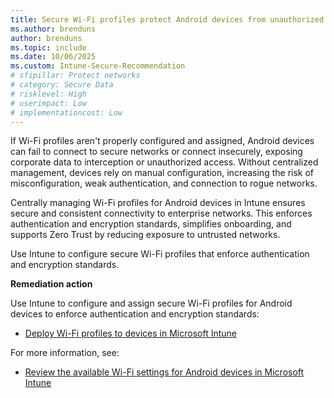 ```yaml
---
title: Secure Wi-Fi profiles protect Android devices from unauthorized network access
ms.author: brenduns
author: brenduns
ms.topic: include
ms.date: 10/06/2025
ms.custom: Intune-Secure-Recommendation
# sfipillar: Protect networks
# category: Secure Data
# risklevel: High
# userimpact: Low
# implementationcost: Low
---
```

If Wi-Fi profiles aren't properly configured and assigned, Android devices can fail to connect to secure networks or connect insecurely, exposing corporate data to interception or unauthorized access. Without centralized management, devices rely on manual configuration, increasing the risk of misconfiguration, weak authentication, and connection to rogue networks.

Centrally managing Wi-Fi profiles for Android devices in Intune ensures secure and consistent connectivity to enterprise networks. This enforces authentication and encryption standards, simplifies onboarding, and supports Zero Trust by reducing exposure to untrusted networks.



Use Intune to configure secure Wi-Fi profiles that enforce authentication and encryption standards.

**Remediation action**

Use Intune to configure and assign secure Wi-Fi profiles for Android devices to enforce authentication and encryption standards:  
- [Deploy Wi-Fi profiles to devices in Microsoft Intune](/intune/intune-service/configuration/wi-fi-settings-configure#create-the-profile)

For more information, see:  
- [Review the available Wi-Fi settings for Android devices in Microsoft Intune](/intune/intune-service/configuration/wi-fi-settings-android-enterprise)
